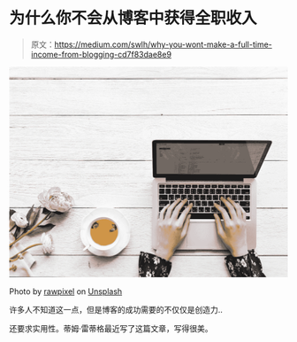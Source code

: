 # 为什么你不会从博客中获得全职收入

> 原文：<https://medium.com/swlh/why-you-wont-make-a-full-time-income-from-blogging-cd7f83dae8e9>

![](img/db3ad9c76a810617efbce464c7a4b881.png)

Photo by [rawpixel](https://unsplash.com/@rawpixel?utm_source=medium&utm_medium=referral) on [Unsplash](https://unsplash.com?utm_source=medium&utm_medium=referral)

许多人不知道这一点，但是博客的成功需要的不仅仅是创造力..

还要求实用性。蒂姆·雷蒂格最近写了这篇文章，写得很美。